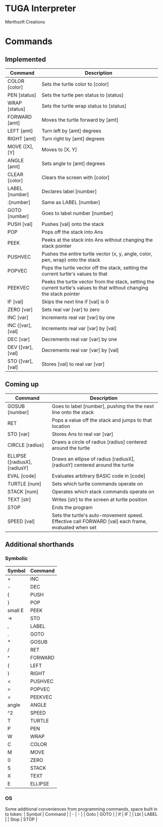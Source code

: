 # TUGA Interpreter
Merthsoft Creations

# Commands

## Implemented
| Command | Description |
| - | - |
| COLOR [color] | Sets the turtle color to [color] |
| PEN [status] | Sets the turtle pen status to [status] |
| WRAP [status] | Sets the turtle wrap status to [status] |
| FORWARD [amt] | Moves the turtle forward by [amt] |
| LEFT [amt] | Turn left by [amt] degrees |
| RIGHT [amt] | Turn right by [amt] degrees |
| MOVE {[X],[Y] | Moves to [X, Y] |
| ANGLE [amt] | Sets angle to [amt] degrees |
| CLEAR [color] | Clears the screen with [color] |
| LABEL [number] | Declares label [number] |
|     :[number] | Same as LABEL [number] |
| GOTO [number] | Goes to label number [number] |
| PUSH [val] | Pushes [val] onto the stack |
| POP | Pops off the stack into Ans |
| PEEK | Peeks at the stack into Ans without changing the stack pointer |
| PUSHVEC | Pushes the entire turtle vector (x, y, angle, color, pen, wrap) onto the stack |
| POPVEC | Pops the turtle vector off the stack, setting the current turtle's values to that |
| PEEKVEC | Peeks the turtle vector from the stack, setting the current turtle's values to that without changing the stack pointer |
| IF [val] | Skips the next line if [val] is 0 |
| ZERO [var] | Sets real var [var] to zero |
| INC [var] | Increments real var [var] by one |
| INC {[var],[val] | Increments real var [var] by [val] |
| DEC [var] | Decrements real var [var] by one |
| DEV {[var],[val] | Decrements real var [var] by [val] |
| STO {[var],[val] | Stores [val] to real var [var] |

## Coming up
| Command | Description |
| - | - |
| GOSUB [number] | Goes to label [number], pushing the the next line onto the stack |
| RET | Pops a value off the stack and jumps to that location |
| STO [var] | Stores Ans to real var [var] |
| CIRCLE [radius] | Draws a circle of radius [radius] centered around the turtle |
| ELLIPSE {[radiusX],[radiusY] | Draws an ellipse of radius [radiusX],[radiusY] centered around the turtle |
| EVAL [code] | Evaluates arbitrary BASIC code in [code] |
| TURTLE [num] | Sets which turtle commands operate on |
| STACK [num] | Operates which stack commands operate on |
| TEXT [str] | Writes [str] to the screen at turtle position |
| STOP | Ends the program |
| SPEED [val] | Sets the turtle's auto-movement speed. Effective call FORWARD [val] each frame, evaluated when set |

## Additional shorthands
### Symbolic
| Symbol | Command |
| - | - |
| + | INC |
| - | DEC |
| { | PUSH |
| } | POP |
| small E | PEEK |
| -> | STO |
| , | LABEL |
| . | GOTO |
| * | GOSUB |
| / | RET |
| ^ | FORWARD |
| ( | LEFT |
| ) | RIGHT |
| < | PUSHVEC |
| > | POPVEC |
| = | PEEKVEC |
| angle | ANGLE |
| ^2 | SPEED |
| T | TURTLE |
| P | PEN |
| W | WRAP |
| C | COLOR |
| M | MOVE |
| 0 | ZERO |
| S | STACK |
| X | TEXT |
| E | ELLIPSE |

### OS
Some additional conveniences from programming commands, space built in to token:
| Symbol | Command |
| - | - |
| Goto | GOTO |
| If | IF |
| Lbl | LABEL |
| Stop | STOP |
